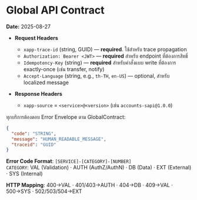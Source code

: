 # Global API Contract

**Date:** 2025-08-27


- **Request Headers**
  - `xapp-trace-id` (string, GUID) — **required**. ใช้สำหรับ trace propagation
  - `Authorization: Bearer <JWT>` — **required** สำหรับ endpoint ที่ต้องการสิทธิ์
  - `Idempotency-Key` (string) — **required** สำหรับคำสั่งแบบ write ที่ต้องการ exactly-once (เช่น transfer, notify)
  - `Accept-Language` (string, e.g., `th-TH`, `en-US`) — optional, สำหรับ localized message

- **Response Headers**
  - `xapp-source` = `<service>@<version>` (เช่น `accounts-sapi@1.0.0`)


ทุกบริการต้องตอบ Error Envelope ตาม GlobalContract:

```json
{
  "code": "STRING",
  "message": "HUMAN_READABLE_MESSAGE",
  "traceid": "GUID"
}
```


**Error Code Format**: `[SERVICE]-[CATEGORY]-[NUMBER]`  
`CATEGORY`: VAL (Validation) · AUTH (AuthZ/AuthN) · DB (Data) · EXT (External) · SYS (Internal)

**HTTP Mapping**: 400→VAL · 401/403→AUTH · 404→DB · 409→VAL · 500→SYS · 502/503/504→EXT

